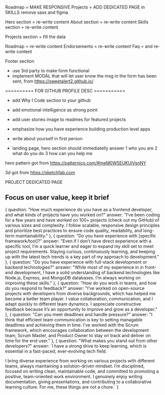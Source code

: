 Roadmap = MAKE RESPONSIVE
Projects = ADD DEDICATED PAGE
in SKILLS remove sass and figma

Hero section = re-write content
About section = re-write content
Skills section = re-write content

Projects section = fill the data

Roadmap = re-write content
Endorsements = re-write content
Faq = and re-write content

Footer section

- use 3rd party to make form functional
- implement MODAL that will let user know the msg in the form has been sent, from https://sweetalert2.github.io/

========== FOR GITHUB PROFILE DESC ===========

- add Why I Code section to your github
- add emotional intelligence as strong point
- add user stories image to readmes for featured projects
- emphasize how you have experience building production level apps
- write about yourself in first person

- landing page, hero section should immediatelly answer
  1 who you are
  2 what do you do
  3 how can you help me

hero pattern got from
https://patternico.com/#meM0W5EUKUjVsnNY

3d got from
https://sketchfab.com

PROJECT DEDICATED PAGE

## Focus on user value, keep it brief

{
question: "How much experience do you have as a frontend developer, and what kinds of projects have you worked on?"
answer: "I’ve been coding for a few years and have worked on 100+ projects (check out my GitHub) of various sizes and complexity. I follow scalable, responsive design principles and prioritize best practices to ensure code quality, readability, and long-term maintainability."
},
{
question: "Do you have experience with [specific framework/tool]?"
answer: "Even if I don’t have direct experience with a specific tool, I’m a quick learner and eager to expand my skill set to meet project requirements. Staying curious, continuously learning, and keeping up with the latest tech trends is a key part of my approach to development."
},
{
question: "Do you have experience with full-stack development or backend technologies?"
answer: "While most of my experience in in front-end development, I have a solid understanding of backend technologies like Node.js, Express, and MongoDB databases. I’m always working on improving these skills."
},
{
question: "How do you work in teams, and how do you respond to feedback?"
answer: "I’ve worked on open-source projects with developers from diverse backgrounds, which has helped me become a better team player. I value collaboration, communication, and I adapt quickly to different team dynamics. I appreciate constructive feedback because it’s an opportunity to improve and grow as a developer."
},
{
question: "Can you meet deadlines and handle pressure?"
answer: "I think that efficient team communication is key to setting managable deadlines and achieving them in time. I’ve worked with the Scrum framework, which encourages collaboration between the development team, Scrum Master, and Product Owner to stay on track and deliver on time for the end user."
},
{
question: "What makes you stand out from other developers?"
answer: `I have a strong drive to keep learning, which is essential in a fast-paced, ever-evolving tech field.

I bring diverse experience from working on various projects with different teams, always maintaining a solution-driven mindset.
I’m disciplined, focused on writing clean, maintainable code, and committed to promoting a positive, team-oriented work environment.
I genuinely enjoy writing documentation, giving presentations, and contributing to a collaborative learning culture. For me, these things are not a chore.`
}
